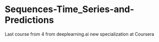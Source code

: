 # Sequences-Time_Series-and-Predictions
Last course from 4 from deeplearning.ai new specialization at Coursera
